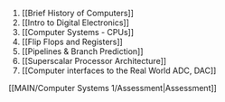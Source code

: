 1. [[Brief History of Computers]]
2. [[Intro to Digital Electronics]]
3. [[Computer Systems - CPUs]]
4. [[Flip Flops and Registers]]
5. [[Pipelines & Branch Prediction]]
6. [[Superscalar Processor Architecture]]
7. [[Computer interfaces to the Real World ADC, DAC]]

[[MAIN/Computer Systems 1/Assessment|Assessment]]

